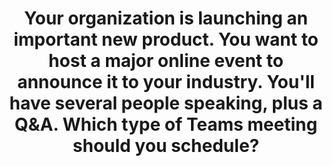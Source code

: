 ---
title: "Your organization is launching an important new product. You want to host a major online event to announce it to your industry. You'll have several people speaking, plus a Q&A. Which type of Teams meeting should you schedule?"
type: "question"
layout: "single"
answers:
    - id: answer1
      title: "Online meeting"
      explain: "An online meeting is suitable for smaller, more interactive sessions, not for major events."

    - id: answer2
      title: "Conference call"
      explain: "A conference call is audio-only and not suitable for a major event with multiple speakers and Q&A."

    - id: answer3
      title: "Webinar"
      explain: "A webinar is a good option, but a live event is more suitable for a major announcement with multiple speakers."

    - id: answer4
      title: "Live event"
      correct: true
---